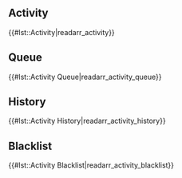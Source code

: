 Activity
--------

{{\#lst::Activity\|readarr\_activity}}

Queue
-----

{{\#lst::Activity Queue\|readarr\_activity\_queue}}

History
-------

{{\#lst::Activity History\|readarr\_activity\_history}}

Blacklist
---------

{{\#lst::Activity Blacklist\|readarr\_activity\_blacklist}}

